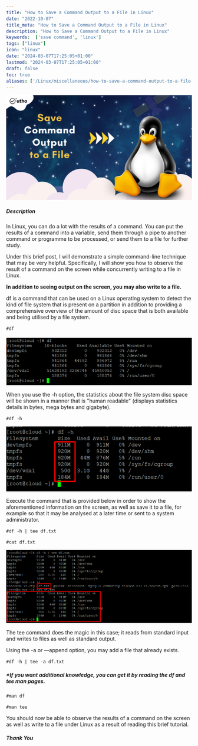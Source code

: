 ```yaml
---
title: "How to Save a Command Output to a File in Linux"
date: "2022-10-07"
title_meta: "How to Save a Command Output to a File in Linux"
description: "How to Save a Command Output to a File in Linux"
keywords:  ['save command', 'linux']
tags: ["linux"]
icon: "linux"
date: "2024-03-07T17:25:05+01:00"
lastmod: "2024-03-07T17:25:05+01:00" 
draft: false
toc: true
aliases: ['/Linux/miscellaneous/how-to-save-a-command-output-to-a-file-in-linux']
---
```


![](images/How-to-Save-a-Command-Output-to-a-File-in-Linux_utho.jpg)

##### **Description**

In Linux, you can do a lot with the results of a command. You can put the results of a command into a variable, send them through a pipe to another command or programme to be processed, or send them to a file for further study.

Under this brief post, I will demonstrate a simple command-line technique that may be very helpful. Specifically, I will show you how to observe the result of a command on the screen while concurrently writing to a file in Linux.

**In addition to seeing output on the screen, you may also write to a file.**

df is a command that can be used on a Linux operating system to detect the kind of file system that is present on a partition in addition to providing a comprehensive overview of the amount of disc space that is both available and being utilised by a file system.

```
#df
```

![](images/image-221.png)

When you use the -h option, the statistics about the file system disc space will be shown in a manner that is "human readable" (displays statistics details in bytes, mega bytes and gigabyte).

```
#df -h
```

![](images/image-222.png)

Execute the command that is provided below in order to show the aforementioned information on the screen, as well as save it to a file, for example so that it may be analysed at a later time or sent to a system administrator.

```
#df -h | tee df.txt
```

```
#cat df.txt
```

![](images/image-223.png)

The tee command does the magic in this case; it reads from standard input and writes to files as well as standard output.

Using the -a or —append option, you may add a file that already exists.

```
#df -h | tee -a df.txt
```

##### \***If you want additional knowledge, you can get it by reading the df and tee man pages.**

```
#man df
```

```
#man tee
```

You should now be able to observe the results of a command on the screen as well as write to a file under Linux as a result of reading this brief tutorial.

##### **Thank You**
